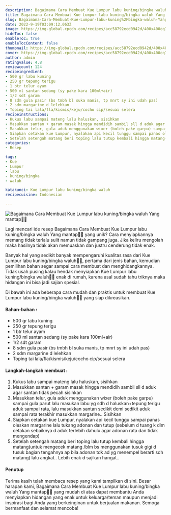 ```yaml
---
description: Bagaimana Cara Membuat Kue Lumpur labu kuning/bingka waluh Yang mantap"
title: Bagaimana Cara Membuat Kue Lumpur labu kuning/bingka waluh Yang mantap
slug: Bagaimana-Cara-Membuat-Kue-Lumpur-labu-kuning%2Fbingka-waluh-Yang-mantap
date: 2022-9-19T03:09:12.063Z
image: https://img-global.cpcdn.com/recipes/acc58792ecd0942d/400x400cq70/photo.jpg
hideToc: false
enableToc: true
enableTocContent: false
thumbnail: https://img-global.cpcdn.com/recipes/acc58792ecd0942d/400x400cq70/photo.jpg
cover: https://img-global.cpcdn.com/recipes/acc58792ecd0942d/400x400cq70/photo.jpg
author: admin
ratingvalue: 4.8
reviewcount: 124
recipeingredient:
- 500 gr labu kuning
- 250 gr tepung terigu
- 1 btr telur ayam
- 500 ml santan sedang (sy pake kara 100ml+air)
- 1/2 sdt garam
- 8 sdm gula pasir (bs tmbh bl suka manis, tp mnrt sy ini udah pas)
- 2 sdm margarine d lelehkan
- Toping tai lala/fla/kismis/keju/cocho cip/sesuai selera
recipeinstructions:
- Kukus labu sampai mateng lalu haluskan, sisihkan
- Masukkan santan + garam masak hingga mendidih sambil sll d aduk agar santan tidak pecah sisihkan
- Masukkan telur, gula aduk menggunakan wixer (boleh pake garpu) sampai gula parut lalu masukan labu yg sdh d haluskan+tepung terigu aduk sampai rata, lalu masukkan santan sedikit demi sedikit aduk sampai rata terakhir masukkan margarine.. Sisihkan
- Siapkan cetakan kue Lumpur, nyalakan api kecil tunggu sampai panas oleskan margarine lalu tukang adonan dan tutup (sebelum d tuang k dlm cetakan sebaiknya d aduk terlebih dahulu agar adonan rata dan tidak mengendap)
- Setelah setengah matang beri toping lalu tutup kembali hingga matang(untuk mengecek matang /blm bs menggunakan tusuk gigi d tusuk bagian tengahnya ap bila adonan tdk ad yg menempel berarti sdh matang) lalu angkat.. Lebih enak d sajikan hangat..
categories:
- Resep

tags:
- Kue
- Lumpur
- labu
- kuning/bingka
- waluh

katakunci: Kue Lumpur labu kuning/bingka waluh
recipecuisine: Indonesian

---
```


![Bagaimana Cara Membuat Kue Lumpur labu kuning/bingka waluh Yang mantap👩‍🍳](https://img-global.cpcdn.com/recipes/acc58792ecd0942d/400x400cq70/photo.jpg)

Lagi mencari ide resep Bagaimana Cara Membuat Kue Lumpur labu kuning/bingka waluh Yang mantap👩‍🍳 yang unik? Cara menyiapkannya memang tidak terlalu sulit namun tidak gampang juga. Jika keliru mengolah maka hasilnya tidak akan memuaskan dan justru cenderung tidak enak.

Banyak hal yang sedikit banyak mempengaruhi kualitas rasa dari Kue Lumpur labu kuning/bingka waluh👩‍🍳, pertama dari jenis bahan, kemudian pemilihan bahan segar sampai cara membuat dan menghidangkannya. Tidak usah pusing kalau hendak menyiapkan Kue Lumpur labu kuning/bingka waluh👩‍🍳 enak di rumah, karena asal sudah tahu triknya maka hidangan ini bisa jadi sajian spesial.

Di bawah ini ada beberapa cara mudah dan praktis untuk membuat Kue Lumpur labu kuning/bingka waluh👩‍🍳 yang siap dikreasikan.

<!--inarticleads1-->

#### Bahan-bahan :

- 500 gr labu kuning
- 250 gr tepung terigu
- 1 btr telur ayam
- 500 ml santan sedang (sy pake kara 100ml+air)
- 1/2 sdt garam
- 8 sdm gula pasir (bs tmbh bl suka manis, tp mnrt sy ini udah pas)
- 2 sdm margarine d lelehkan
- Toping tai lala/fla/kismis/keju/cocho cip/sesuai selera

<!--inarticleads2-->

#### Langkah-langkah membuat :

1. Kukus labu sampai mateng lalu haluskan, sisihkan
1. Masukkan santan + garam masak hingga mendidih sambil sll d aduk agar santan tidak pecah sisihkan
1. Masukkan telur, gula aduk menggunakan wixer (boleh pake garpu) sampai gula parut lalu masukan labu yg sdh d haluskan+tepung terigu aduk sampai rata, lalu masukkan santan sedikit demi sedikit aduk sampai rata terakhir masukkan margarine.. Sisihkan
1. Siapkan cetakan kue Lumpur, nyalakan api kecil tunggu sampai panas oleskan margarine lalu tukang adonan dan tutup (sebelum d tuang k dlm cetakan sebaiknya d aduk terlebih dahulu agar adonan rata dan tidak mengendap)
1. Setelah setengah matang beri toping lalu tutup kembali hingga matang(untuk mengecek matang /blm bs menggunakan tusuk gigi d tusuk bagian tengahnya ap bila adonan tdk ad yg menempel berarti sdh matang) lalu angkat.. Lebih enak d sajikan hangat..

#### Penutup

Terima kasih telah membaca resep yang kami tampilkan di sini. Besar harapan kami, Bagaimana Cara Membuat Kue Lumpur labu kuning/bingka waluh Yang mantap👩‍🍳 yang mudah di atas dapat membantu Anda menyiapkan hidangan yang enak untuk keluarga/teman maupun menjadi inspirasi bagi Anda yang berkeinginan untuk berjualan makanan. Semoga bermanfaat dan selamat mencoba!